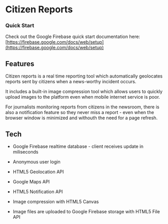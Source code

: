 # Citizen Reports

### Quick Start

Check out the Google Firebase quick start documentation here: [https://firebase.google.com/docs/web/setup](https://firebase.google.com/docs/web/setup)

## Features

Citizen reports is a real time reporting tool which automatically geolocates reports sent by citizens when a news-worthy incident occurs. 

It includes a built-in image compression tool which allows users to quickly upload images to the platform even when mobile internet service is poor. 

For journalists monitoring reports from citizens in the newsroom, there is also a notification feature so they never miss a report - even when the browser window is minimized and withouth the need for a page refresh.

## Tech

- Google Firebase realtime database - client receives update in miliseconds

- Anonymous user login

- HTML5 Geolocation API

- Google Maps API

- HTML5 Notification API

- Image compression with HTML5 Canvas

- Image files are uploaded to Google Firebase storage with HTML5 File API
